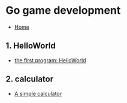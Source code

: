 # Go game development
* [Home](index.html) 

## 1. HelloWorld
* [the first program: HelloWorld](helloworld.html)
## 2. calculator
* [A simple calculator](calc.html)